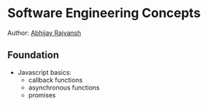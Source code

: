 # Software Engineering Concepts

Author: [Abhijay Rajvansh](https://linkedin.com/in/abhijayrajvansh)

## Foundation 
- Javascript basics:
  - callback functions
  - asynchronous functions
  - promises
